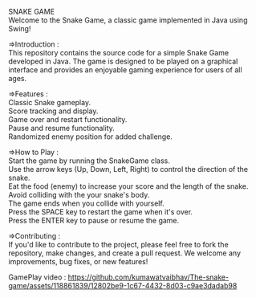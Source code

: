 SNAKE GAME
<br>
Welcome to the Snake Game, a classic game implemented in Java using Swing!

=>Introduction : <br>
This repository contains the source code for a simple Snake Game developed in Java. The game is designed to be played on a graphical interface and provides an enjoyable gaming experience for users of all ages.

=>Features : <br>
Classic Snake gameplay.<br>
Score tracking and display.<br>
Game over and restart functionality.<br>
Pause and resume functionality.<br>
Randomized enemy position for added challenge.<br>

=>How to Play :<br>
Start the game by running the SnakeGame class.<br>
Use the arrow keys (Up, Down, Left, Right) to control the direction of the snake.<br>
Eat the food (enemy) to increase your score and the length of the snake.<br>
Avoid colliding with the your snake's body.<br>
The game ends when you collide with yourself.<br>
Press the SPACE key to restart the game when it's over.<br>
Press the ENTER key to pause or resume the game.<br>

=>Contributing : <br>
If you'd like to contribute to the project, please feel free to fork the repository, make changes, and create a pull request. We welcome any improvements, bug fixes, or new features!

GamePlay video : 
https://github.com/kumawatvaibhav/The-snake-game/assets/118861839/12802be9-1c67-4432-8d03-c9ae3dadab98

